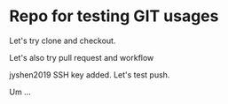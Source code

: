 # Repo for testing GIT usages

Let's try clone and checkout.

Let's also try pull request and workflow

jyshen2019 SSH key added.  Let's test push.

Um ... 


